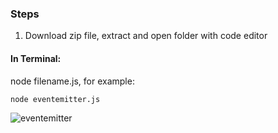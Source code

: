 ### Steps

1. Download zip file, extract and open folder with code editor

#### In Terminal:
node filename.js, for example:

`node eventemitter.js`

![eventemitter](https://user-images.githubusercontent.com/68760595/210560971-7ccd1193-257d-4f61-bb72-c2660f93ae11.JPG)
